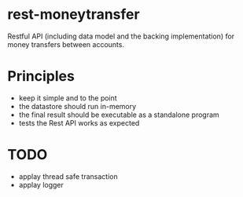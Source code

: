 # rest-moneytransfer
Restful API (including data model and the backing implementation) for money transfers between accounts.

# Principles #

* keep it simple and to the point 
* the datastore should run in-memory
* the final result should be executable as a standalone program
* tests the Rest API works as expected

# TODO #

* applay thread safe transaction
* applay logger
